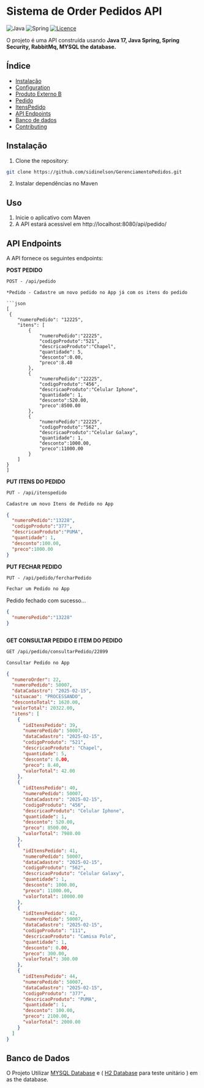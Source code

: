 # Sistema de Order Pedidos API

![Java](https://img.shields.io/badge/java-%23ED8B00.svg?style=for-the-badge&logo=openjdk&logoColor=white)
![Spring](https://img.shields.io/badge/spring-%236DB33F.svg?style=for-the-badge&logo=spring&logoColor=white)
[![Licence](https://img.shields.io/github/license/Ileriayo/markdown-badges?style=for-the-badge)](./LICENSE)

O projeto é uma API construída usando **Java 17, Java Spring, Spring Security, RabbitMq, MYSQL the database.**


## Índice

- [Instalação](#installation)
- [Configuration](#configuration)
- [Produto Externo B](#usage)
- [Pedido](#usage)
- [ItensPedido](#usage)
- [API Endpoints](#api-endpoints)
- [Banco de dados](#database)
- [Contributing](#contributing)

## Instalação

1. Clone the repository:

```bash
git clone https://github.com/sidinelson/GerenciamentoPedidos.git
```

2. Instalar dependências no Maven

## Uso

1. Inicie o aplicativo com Maven
2. A API estará acessível em http://localhost:8080/api/pedido/


## API Endpoints
A API fornece os seguintes endpoints:


**POST PEDIDO**
```markdown
POST - /api/pedido

*Pedido - Cadastre um novo pedido no App já com os itens do pedido
```
```
```json
[
 {
    "numeroPedido": "12225",
    "itens": [
        {
            "numeroPedido":"22225",
            "codigoProduto":"521",
            "descricaoProduto":"Chapel",
            "quantidade": 5,
            "desconto":0.00,
            "preco":8.40
        },
        {
            "numeroPedido":"22225",
            "codigoProduto":"456",
            "descricaoProduto":"Celular Iphone",
            "quantidade": 1,
            "desconto":520.00,
            "preco":8500.00
        },
        {
            "numeroPedido":"22225",
            "codigoProduto":"562",
            "descricaoProduto":"Celular Galaxy",
            "quantidade": 1,
            "desconto":1000.00,
            "preco":11000.00
        }
    ]
}
]
```
**PUT ITENS DO PEDIDO**
```markdown
PUT - /api/itenspedido

Cadastre um novo Itens de Pedido no App
```
```json
{
  "numeroPedido":"13228",
  "codigoProduto":"377",
  "descricaoProduto":"PUMA",
  "quantidade": 1,
  "desconto":100.00,
  "preco":1000.00
}
```




**PUT FECHAR PEDIDO**

```markdown
PUT - /api/pedido/fercharPedido

Fechar um Pedido no App
```
Pedido fechado com sucesso...
```json
{
  "numeroPedido":"13228"
}
```

```
```
**GET CONSULTAR PEDIDO E ITEM DO PEDIDO**

```markdown
GET /api/pedido/consultarPedido/22899

Consultar Pedido no App
```
```json
{
  "numeroOrder": 22,
  "numeroPedido": 50007,
  "dataCadastro": "2025-02-15",
  "situacao": "PROCESSANDO",
  "descontoTotal": 1620.00,
  "valorTotal": 20322.00,
  "itens": [
    {
      "idItensPedido": 39,
      "numeroPedido": 50007,
      "dataCadastro": "2025-02-15",
      "codigoProduto": "521",
      "descricaoProduto": "Chapel",
      "quantidade": 5,
      "desconto": 0.00,
      "preco": 8.40,
      "valorTotal": 42.00
    },
    {
      "idItensPedido": 40,
      "numeroPedido": 50007,
      "dataCadastro": "2025-02-15",
      "codigoProduto": "456",
      "descricaoProduto": "Celular Iphone",
      "quantidade": 1,
      "desconto": 520.00,
      "preco": 8500.00,
      "valorTotal": 7980.00
    },
    {
      "idItensPedido": 41,
      "numeroPedido": 50007,
      "dataCadastro": "2025-02-15",
      "codigoProduto": "562",
      "descricaoProduto": "Celular Galaxy",
      "quantidade": 1,
      "desconto": 1000.00,
      "preco": 11000.00,
      "valorTotal": 10000.00
    },
    {
      "idItensPedido": 42,
      "numeroPedido": 50007,
      "dataCadastro": "2025-02-15",
      "codigoProduto": "111",
      "descricaoProduto": "Camisa Polo",
      "quantidade": 1,
      "desconto": 0.00,
      "preco": 300.00,
      "valorTotal": 300.00
    },
    {
      "idItensPedido": 44,
      "numeroPedido": 50007,
      "dataCadastro": "2025-02-15",
      "codigoProduto": "377",
      "descricaoProduto": "PUMA",
      "quantidade": 1,
      "desconto": 100.00,
      "preco": 2100.00,
      "valorTotal": 2000.00
    }
  ]
}
```

## Banco de Dados
O Projeto Utilizar
[MYSQL Database](https://www.mysql.com/downloads/) e ( [H2 Database](https://www.h2database.com/html/tutorial.html) para teste unitário ) em as the database. 




